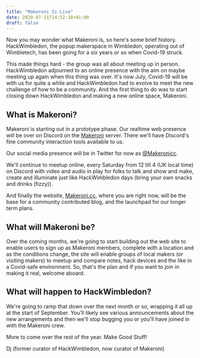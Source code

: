 ```yaml
---
title: "Makeroni Is Live"
date: 2020-07-11T14:52:38+01:00
draft: false
---
```


Now you may wonder what Makeroni is, so here's some brief history. HackWimbledon, the popup makerspace in Wimbledon, operating out of Wimbletech, has been going for a six years or so when Covid-19 struck.

This made things hard - the group was all about meeting up in person. HackWimbledon adjourned to an online presence with the aim on maybe meeting up again when this thing was over. It's now July, Covid-19 will be with us for quite a while and HackWimbledon had to evolve to meet the new challenge of how to be a community. And the first thing to do was to start closing down HackWimbledon and making a new online space, Makeroni.

## What is Makeroni?

Makeroni is starting out in a prototype phase. Our realtime web presence will be over on Discord on the [Makeroni](https://discord.gg/HYYXHSu) server. There we'll have Discord's fine community interaction tools available to us.

Our social media presence will be in Twitter for now as [@Makeronicc](https://twitter.com/MakeroniCC).

We'll continue to meetup online, every Saturday from 12 till 4 (UK local time) on Discord with video and audio in play for folks to talk and show and make, create and illuminate just like HackWimbledon days (bring your own snacks and drinks (fizzy)).

And finally the website, [Makeroni.cc](https://makeroni.cc), where you are right now, will be the base for a community contributed blog, and the launchpad for our longer term plans.

## What will Makeroni be?

Over the coming months, we're going to start building out the web site to enable users to sign up as Makeroni members, complete with a location and as the conditions change, the site will enable groups of local makers (or visiting makers) to meetup and compare notes, hack devices and the like in a Covid-safe environment. So, that's the plan and if you want to join in making it real, welcome aboard.

## What will happen to HackWimbledon?

We're going to ramp that down over the next month or so, wrapping it all up at the start of September. You'll likely see various announcements about the new arrangements and then we'll stop bugging you or you'll have joined in with the Makeroni crew. 

More to come over the rest of the year. Make Good Stuff!

Dj (former curator of HackWimbledon, now curator of Makeroni)

